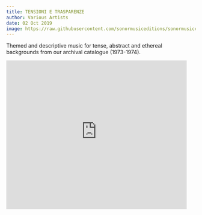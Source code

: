 ```yaml
---
title: TENSIONI E TRASPARENZE
author: Various Artists
date: 02 Oct 2019
image: https://raw.githubusercontent.com/sonormusiceditions/sonormusiceditions.github.io/ba83b47c20156709a0a631ff2c61281648bb4692/_publishing/0.jpg
---
```


Themed and descriptive music for tense, abstract and ethereal backgrounds from our archival catalogue (1973-1974).

<iframe id="disco-playlist-3223977" name="disco-playlist-3223977" allowfullscreen frameborder="0" class="disco-embed" src="https://sonormusiceditions.disco.ac/e/p/3223977?download=false&s=ITUgk0-A7cd3uinacgXN-P39m6A%3ACN5kWKb1&artwork=true&theme=dark&color=%2300B5FD" width="480" height="395"></iframe>